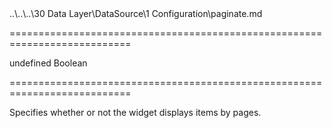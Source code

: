 <!--dep-->..\..\..\30 Data Layer\DataSource\1 Configuration\paginate.md<!--/dep-->
===========================================================================
<!--default-->undefined<!--/default-->
<!--type-->Boolean<!--/type-->
===========================================================================

<!--shortDescription-->
Specifies whether or not the widget displays items by pages.
<!--/shortDescription-->

<!--fullDescription-->

<!--/fullDescription-->